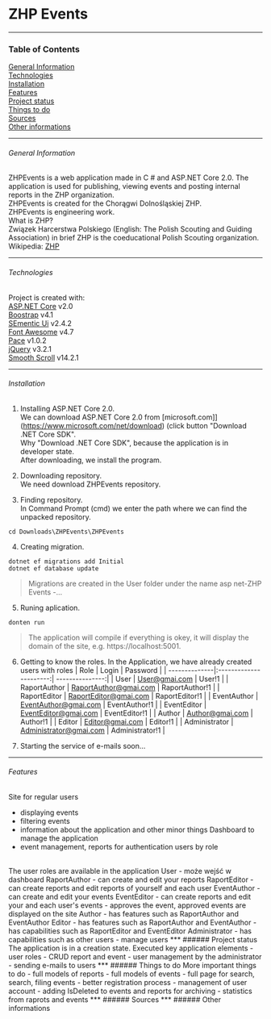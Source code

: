 # ZHP Events
***
### Table of Contents
[General Information](#general-Information)<br/>
[Technologies](#technologies)<br/>
[Installation](#installation)<br/>
[Features](#features)<br/>
[Project status](#project-status)<br/>
[Things to do](#things-to-do)<br/>
[Sources](#sources)<br/>
[Other informations](#other-informations)<br/>
***
###### General Information
ZHPEvents is a web application made in C # and ASP.NET Core 2.0. The application is used for publishing, viewing events and posting internal reports in the ZHP organization.<br/>
ZHPEvents is created for the Chorągwi Dolnośląskiej ZHP.<br/>
ZHPEvents is engineering work.<br/>
What is ZHP?<br/>
Związek Harcerstwa Polskiego (English: The Polish Scouting and Guiding Association) in brief ZHP is the coeducational Polish Scouting organization.<br/>
Wikipedia: [ZHP](https://en.wikipedia.org/wiki/Polish_Scouting_and_Guiding_Association)
***
###### Technologies
Project is created with:<br/>
[ASP.NET Core](https://www.microsoft.com/net) v2.0<br/>
[Boostrap](https://getbootstrap.com/) v4.1<br/>
[SEmentic Ui](https://semantic-ui.com/) v2.4.2<br/>
[Font Awesome](https://fontawesome.com/) v4.7<br/>
[Pace](https://github.hubspot.com/pace/) v1.0.2<br/>
[jQuery](https://jquery.com/) v3.2.1<br/>
[Smooth Scroll](https://github.com/cferdinandi/smooth-scroll) v14.2.1
***
###### Installation
1. Installing ASP.NET Core 2.0.<br/>
We can download ASP.NET Core 2.0 from [microsoft.com]](https://www.microsoft.com/net/download) (click button "Download .NET Core SDK".<br/> Why "Download .NET Core SDK", because the application is in developer state.<br/> 
After downloading, we install the program.<br/>

2. Downloading repository.<br/>
We need download ZHPEvents repository.

3. Finding repository.<br/>
In Command Prompt (cmd) we enter the path where we can find the unpacked repository.
```
cd Downloads\ZHPEvents\ZHPEvents
```
4. Creating migration.
```
dotnet ef migrations add Initial
dotnet ef database update 
```
> Migrations are created in the User folder under the name asp net-ZHP Events -...

5. Runing aplication.
```
donten run
```
> The application will compile if everything is okey, it will display the domain of the site, e.g. https://localhost:5001.

6. Getting to know the roles.
In the Application, we have already created users with roles
| Role          | Login                  | Password        |
| --------------|:----------------------:| ---------------:|
| User          | User@gmai.com          | User!1          |
| RaportAuthor  | RaportAuthor@gmai.com  | RaportAuthor!1  |
| RaportEditor  | RaportEditor@gmai.com  | RaportEditor!1  |
| EventAuthor   | EventAuthor@gmai.com   | EventAuthor!1   |
| EventEditor   | EventEditor@gmai.com   | EventEditor!1   |
| Author        | Author@gmai.com        | Author!1        |
| Editor        | Editor@gmai.com        | Editor!1        |
| Administrator | Administrator@gmai.com | Administrator!1 |

7. Starting the service of e-mails
    soon...
***
###### Features
Site for regular users
- displaying events
- filtering events
- information about the application and other minor things
Dashboard to manage the application
- event management, reports for authentication users by role
<br/>
The user roles are available in the application
User
- może wejść w dashboard
RaportAuthor
- can create and edit your reports
RaportEditor
- can create reports and edit reports of yourself and each user
 EventAuthor
- can create and edit your events
EventEditor
- can create reports and edit your and each user's events
- approves the event, approved events are displayed on the site
Author
- has features such as RaportAuthor and EventAuthor
 Editor
- has features such as RaportAuthor and EventAuthor
- has capabilities such as RaportEditor and EventEditor
Administrator
- has capabilities such as other users 
- manage users
***
######  Project status
The application is in a creation state. Executed key application elements
- user roles
- CRUD report and event
- user management by the administrator
- sending e-mails to users
***
###### Things to do
More important things to do
- full models of reports
- full models of events
- full page for search, search, filing events
- better registration process
- management of user account
- adding IsDeleted to events and reports for archiving
- statistics from raprots and events
***
###### Sources
***
###### Other informations


